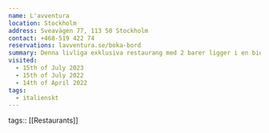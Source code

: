 ```yaml
---
name: L'avventura
location: Stockholm
address: Sveavägen 77, 113 50 Stockholm
contact: +468-519 422 74
reservations: lavventura.se/boka-bord
summary: Denna livliga exklusiva restaurang med 2 barer ligger i en biograf från 1927 och serverar traditionell italiensk mat.
visited:
  - 15th of July 2023
  - 15th of July 2022
  - 14th of April 2022
tags:
  - italienskt
---
```

tags:: [[Restaurants]]
